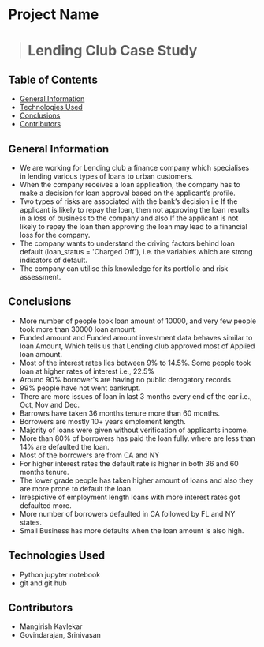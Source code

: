 # Project Name
> # Lending Club Case Study


## Table of Contents
* [General Information](#general-information)
* [Technologies Used](#technologies-used)
* [Conclusions](#conclusions)
* [Contributors](#Contributors)

<!-- You can include any other section that is pertinent to your problem -->

## General Information
- We are working for Lending club a finance company which specialises in lending various types of loans to urban customers.
- When the company receives a loan application, the company has to make a decision for loan approval based on the applicant’s profile. 
- Two types of risks are associated with the bank’s decision i.e If the applicant is likely to repay the loan, then not approving the loan results in a loss of business to the  company and also If the applicant is not likely to repay the loan then approving the loan may lead to a financial loss for the company.
- The company wants to understand the driving factors behind loan default (loan_status = 'Charged Off'), i.e. the variables which are strong indicators of default.
- The company can utilise this knowledge for its portfolio and risk assessment.

<!-- You don't have to answer all the questions - just the ones relevant to your project. -->

## Conclusions
- More number of people took loan amount of 10000, and very few people took more than 30000 loan amount.
- Funded amount and Funded amount investment data behaves similar to loan Amount, Which tells us that Lending club approved most of Applied loan amount.
- Most of the interest rates lies between 9% to 14.5%. Some people took loan at higher rates of interest i.e., 22.5%
- Around 90% borrower's are having no public derogatory records.
- 99% people have not went bankrupt.
- There are more issues of loan in last 3 months every end of the ear i.e., Oct, Nov and Dec.
- Barrowrs have taken 36 months tenure more than 60 months.
- Borrowers are mostly 10+ years emploment length.
- Majority of loans were given without verification of applicants income.
- More than 80% of borrowers has paid the loan fully. where are less than 14% are defaulted the loan.
- Most of the borrowers are from CA and NY
- For higher interest rates the default rate is higher in both 36 and 60 months tenure.
- The lower grade people has taken higher amount of loans and also they are more prone to default the loan.
- Irrespictive of employment length loans with more interest rates got defaulted more.
- More number of borrowers defaulted in CA  followed by FL and NY states.
- Small Business has more defaults when the loan amount is also high.




<!-- You don't have to answer all the questions - just the ones relevant to your project. -->


## Technologies Used
- Python jupyter notebook
- git and git hub

<!-- As the libraries versions keep on changing, it is recommended to mention the version of library used in this project -->

## Contributors
- Mangirish Kavlekar
- Govindarajan, Srinivasan


<!-- Optional -->
<!-- ## License -->
<!-- This project is open source and available under the [... License](). -->

<!-- You don't have to include all sections - just the one's relevant to your project -->

